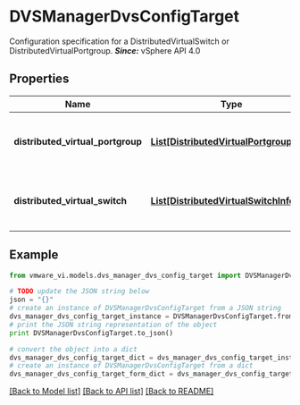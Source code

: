# DVSManagerDvsConfigTarget

Configuration specification for a DistributedVirtualSwitch or DistributedVirtualPortgroup.  ***Since:*** vSphere API 4.0 

## Properties
Name | Type | Description | Notes
------------ | ------------- | ------------- | -------------
**distributed_virtual_portgroup** | [**List[DistributedVirtualPortgroupInfo]**](DistributedVirtualPortgroupInfo.md) | List of any DistributedVirtualPortgroup available for host Virtual NIC connection.  ***Since:*** vSphere API 4.0  | [optional] 
**distributed_virtual_switch** | [**List[DistributedVirtualSwitchInfo]**](DistributedVirtualSwitchInfo.md) | List of any DistributedVirtualSwitch available for host Virtual NIC connection.  ***Since:*** vSphere API 4.0  | [optional] 

## Example

```python
from vmware_vi.models.dvs_manager_dvs_config_target import DVSManagerDvsConfigTarget

# TODO update the JSON string below
json = "{}"
# create an instance of DVSManagerDvsConfigTarget from a JSON string
dvs_manager_dvs_config_target_instance = DVSManagerDvsConfigTarget.from_json(json)
# print the JSON string representation of the object
print DVSManagerDvsConfigTarget.to_json()

# convert the object into a dict
dvs_manager_dvs_config_target_dict = dvs_manager_dvs_config_target_instance.to_dict()
# create an instance of DVSManagerDvsConfigTarget from a dict
dvs_manager_dvs_config_target_form_dict = dvs_manager_dvs_config_target.from_dict(dvs_manager_dvs_config_target_dict)
```
[[Back to Model list]](../README.md#documentation-for-models) [[Back to API list]](../README.md#documentation-for-api-endpoints) [[Back to README]](../README.md)



